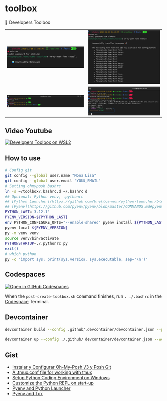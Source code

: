 # toolbox

🧰 Developers Toolbox

|   |   |
|---|---|
| ![Downloading Monospace](docs/images/ohmyposh-font-monospace.png) | ![Monospace installed](docs/images/ohmyposh-font-monospace-install.png) |
| ![Monospace GitHub](docs/images/ohmyposh-theme-monospace-github.png)  | ![Pythonrc Rich](docs/images/ohmyposh-pythonrc-rich.png)  |

## Video Youtube

[![Developers Toolbox on WSL2](https://img.youtube.com/vi/NsrZIQW-7Pw/mqdefault.jpg)](https://youtu.be/NsrZIQW-7Pw)

## How to use

```bash
# Config git
git config --global user.name "Mona Lisa"
git config --global user.email "YOUR_EMAIL"
# Setting ohmyposh bashrc
ln -s ~/toolbox/.bashrc.d ~/.bashrc.d
## Opcional: Python venv, .pythonrc
## [Python Launcher](https://github.com/brettcannon/python-launcher/blob/main/docs/install.md#installation)
## [Pyenv](https://github.com/pyenv/pyenv/blob/master/COMMANDS.md#pyenv-install)
PYTHON_LAST='3.12.1'
PYENV_VERSION=${PYTHON_LAST}
env PYTHON_CONFIGURE_OPTS="--enable-shared" pyenv install ${PYTHON_LAST}
pyenv local ${PYENV_VERSION}
py -m venv venv
source venv/bin/activate
PYTHONSTARTUP=./.pythonrc py
exit()
# which python
py -c "import sys; print(sys.version, sys.executable, sep='\n')"
```

## Codespaces

[![Open in GitHub Codespaces](https://github.com/codespaces/badge.svg)](https://codespaces.new/oleksis/toolbox)

When the `post-create-toolbox.sh` command finishes, run `. ./.bashrc` in the [Codespace](https://github.com/features/codespaces/) Terminal.

## Devcontainer

```bash
devcontainer build --config .github/.devcontainer/devcontainer.json --push true --workspace-folder . --image-name ghcr.io/oleksis/toolbox:latest

devcontainer up --config ./.github/.devcontainer/devcontainer.json --workspace-folder .
```

## Gist

- [Instalar y Configurar Oh-My-Posh V3 y Posh Git](https://gist.github.com/oleksis/8a4f79f23dc9514e87fa252fefcee327#file-oh-my-posh_posh-git-md)
- [A .tmux.conf file for working with tmux](https://gist.github.com/oleksis/d791880ec04180e2dc89dedb171e706b)
- [Setup Python Coding Environment on Windows](https://gist.github.com/oleksis/ae145fade455aae58c47e0295d2cf38d#file-bashrc)
- [Customize the Python REPL on start-up](https://gist.github.com/oleksis/d1cc378d3f8fae62f15627e3bc57de7f#pythonrc-file)
- [Pyenv and Python Launcher](https://gist.github.com/oleksis/7cab1772862df71f73ce22b7515f6af3#pyenv)
- [Pyenv and Tox](https://gist.github.com/oleksis/87b5726e73e62f3e5c8cfb585d7fe4e9#how-to-configure-tox-and-pyenv)
